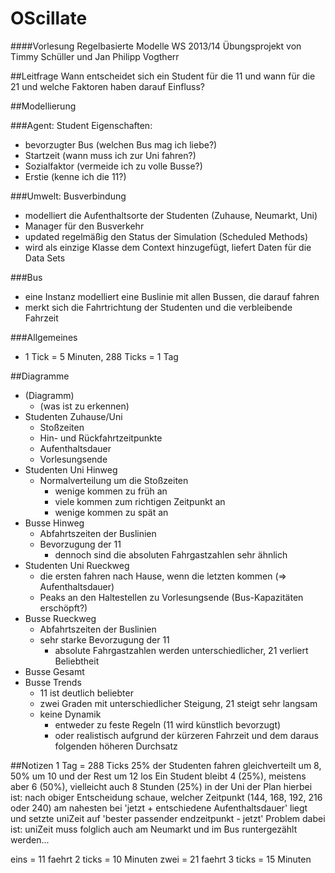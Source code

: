 OScillate
=========
####Vorlesung Regelbasierte Modelle WS 2013/14
Übungsprojekt von Timmy Schüller und Jan Philipp Vogtherr

##Leitfrage 
Wann entscheidet sich ein Student für die 11 und wann für die 21 und welche Faktoren haben darauf Einfluss?

##Modellierung

###Agent: Student
Eigenschaften:
* bevorzugter Bus (welchen Bus mag ich liebe?)
* Startzeit (wann muss ich zur Uni fahren?)
* Sozialfaktor (vermeide ich zu volle Busse?)
* Erstie (kenne ich die 11?)

###Umwelt: Busverbindung
* modelliert die Aufenthaltsorte der Studenten (Zuhause, Neumarkt, Uni)
* Manager für den Busverkehr
* updated regelmäßig den Status der Simulation (Scheduled Methods)
* wird als einzige Klasse dem Context hinzugefügt, liefert Daten für die Data Sets

###Bus
* eine Instanz modelliert eine Buslinie mit allen Bussen, die darauf fahren
* merkt sich die Fahrtrichtung der Studenten und die verbleibende Fahrzeit

###Allgemeines
* 1 Tick = 5 Minuten, 288 Ticks = 1 Tag


##Diagramme
* (Diagramm)
	* (was ist zu erkennen)
* Studenten Zuhause/Uni
	* Stoßzeiten
	* Hin- und Rückfahrtzeitpunkte
	* Aufenthaltsdauer
	* Vorlesungsende
* Studenten Uni Hinweg
	* Normalverteilung um die Stoßzeiten 
		* wenige kommen zu früh an
		* viele kommen zum richtigen Zeitpunkt an
		* wenige kommen zu spät an
* Busse Hinweg
	* Abfahrtszeiten der Buslinien
	* Bevorzugung der 11
		* dennoch sind die absoluten Fahrgastzahlen sehr ähnlich
* Studenten Uni Rueckweg
	* die ersten fahren nach Hause, wenn die letzten kommen (=> Aufenthaltsdauer)
	* Peaks an den Haltestellen zu Vorlesungsende (Bus-Kapazitäten erschöpft?)
* Busse Rueckweg
	* Abfahrtszeiten der Buslinien
	* sehr starke Bevorzugung der 11
		* absolute Fahrgastzahlen werden unterschiedlicher, 21 verliert Beliebtheit
* Busse Gesamt
* Busse Trends
	* 11 ist deutlich beliebter
	* zwei Graden mit unterschiedlicher Steigung, 21 steigt sehr langsam
	* keine Dynamik
		* entweder zu feste Regeln (11 wird künstlich bevorzugt)
		* oder realistisch aufgrund der kürzeren Fahrzeit und dem daraus folgenden höheren Durchsatz


##Notizen
1 Tag = 288 Ticks
25% der Studenten fahren gleichverteilt um 8, 50% um 10 und der Rest um 12 los
Ein Student bleibt 4 (25%), meistens aber 6 (50%), vielleicht auch 8 Stunden (25%) in der Uni
der Plan hierbei ist:
nach obiger Entscheidung schaue, welcher Zeitpunkt (144, 168, 192, 216 oder 240) am nahesten bei 'jetzt + entschiedene Aufenthaltsdauer' liegt und setzte uniZeit auf 'bester passender endzeitpunkt - jetzt'
Problem dabei ist: uniZeit muss folglich auch am Neumarkt und im Bus runtergezählt werden...

eins = 11 faehrt 2 ticks = 10 Minuten
zwei = 21 faehrt 3 ticks = 15 Minuten
